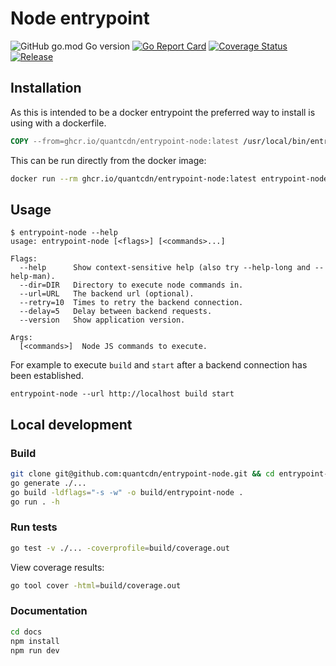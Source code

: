 # Node entrypoint

![GitHub go.mod Go version](https://img.shields.io/github/go-mod/go-version/quantcdn/entrypoint-node)
[![Go Report Card](https://goreportcard.com/badge/github.com/quantcdn/entrypoint-node)](https://goreportcard.com/report/github.com/quantcdn/entrypoint-node)
[![Coverage Status](https://coveralls.io/repos/github/quantcdn/entrypoint-node/badge.svg?branch=main)](https://coveralls.io/github/quantcdn/entrypoint-node?branch=main)
[![Release](https://img.shields.io/github/v/release/quantcdn/entrypoint-node)](https://github.com/quantcdn/entrypoint-node/releases/latest)

## Installation

As this is intended to be a docker entrypoint the preferred way to install is using with a dockerfile.

```Dockerfile
COPY --from=ghcr.io/quantcdn/entrypoint-node:latest /usr/local/bin/entrypoint-node /usr/local/bin/entrypoint-node
```

This can be run directly from the docker image:

```sh
docker run --rm ghcr.io/quantcdn/entrypoint-node:latest entrypoint-node --version
```

## Usage

```
$ entrypoint-node --help                                                                                                                             
usage: entrypoint-node [<flags>] [<commands>...]

Flags:
  --help      Show context-sensitive help (also try --help-long and --help-man).
  --dir=DIR   Directory to execute node commands in.
  --url=URL   The backend url (optional).
  --retry=10  Times to retry the backend connection.
  --delay=5   Delay between backend requests.
  --version   Show application version.

Args:
  [<commands>]  Node JS commands to execute.
```

For example to execute `build` and `start` after a backend connection has been established.

```
entrypoint-node --url http://localhost build start
```

## Local development

### Build
```sh
git clone git@github.com:quantcdn/entrypoint-node.git && cd entrypoint-node
go generate ./...
go build -ldflags="-s -w" -o build/entrypoint-node .
go run . -h
```

### Run tests
```sh
go test -v ./... -coverprofile=build/coverage.out
```

View coverage results:
```sh
go tool cover -html=build/coverage.out
```

### Documentation
```sh
cd docs
npm install
npm run dev
```